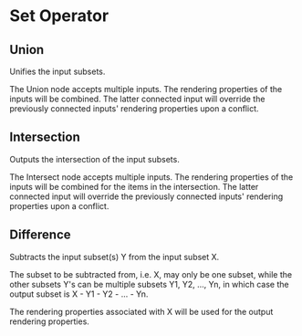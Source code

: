 # Set Operator

## Union
Unifies the input subsets.

The Union node accepts multiple inputs. The rendering properties of the inputs will be combined. The latter connected input will override the previously connected inputs' rendering properties upon a conflict.


## Intersection
Outputs the intersection of the input subsets.

The Intersect node accepts multiple inputs. The rendering properties of the inputs will be combined for the items in the intersection. The latter connected input will override the previously connected inputs' rendering properties upon a conflict.


## Difference
Subtracts the input subset(s) Y from the input subset X.

The subset to be subtracted from, i.e. X, may only be one subset, while the other subsets Y's can be multiple subsets Y1, Y2, ..., Yn, in which case the output subset is X - Y1 - Y2 - ... - Yn.

The rendering properties associated with X will be used for the output rendering properties.
